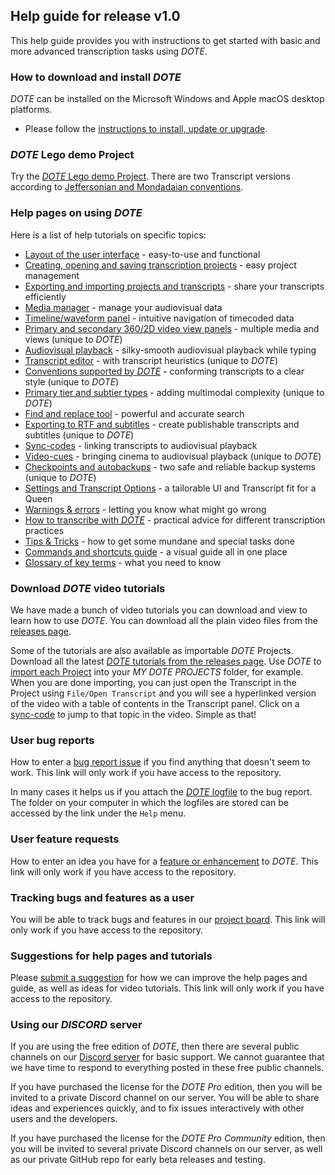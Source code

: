 ## Help guide for release v1.0

This help guide provides you with instructions to get started with basic and more advanced transcription tasks using _DOTE_.

### How to download and install _DOTE_

_DOTE_ can be installed on the Microsoft Windows and Apple macOS desktop platforms.

- Please follow the [instructions to install, update or upgrade](install.md).

### _DOTE_ Lego demo Project

Try the [_DOTE_ Lego demo Project](demo.md).
There are two Transcript versions according to [Jeffersonian and Mondadaian conventions](conventions.md).

### Help pages on using _DOTE_

Here is a list of help tutorials on specific topics:

- [Layout of the user interface](ui.md) - easy-to-use and functional
- [Creating, opening and saving transcription projects](projects.md) - easy project management
- [Exporting and importing projects and transcripts](import.md) - share your transcripts efficiently
- [Media manager](media.md) - manage your audiovisual data
- [Timeline/waveform panel](timeline.md) - intuitive navigation of timecoded data
- [Primary and secondary 360/2D video view panels](video.md) - multiple media and views (unique to _DOTE_)
- [Audiovisual playback](play.md) - silky-smooth audiovisual playback while typing
- [Transcript editor](transcript.md) - with transcript heuristics (unique to _DOTE_)
- [Conventions supported by _DOTE_](conventions.md) - conforming transcripts to a clear style (unique to _DOTE_)
- [Primary tier and subtier types](tiers.md) - adding multimodal complexity (unique to _DOTE_)
- [Find and replace tool](find.md) - powerful and accurate search
- [Exporting to RTF and subtitles](export.md) - create publishable transcripts and subtitles (unique to _DOTE_)
- [Sync-codes](sync-code.md) - linking transcripts to audiovisual playback
- [Video-cues](cues.md) - bringing cinema to audiovisual playback (unique to _DOTE_)
- [Checkpoints and autobackups](versioncontrol.md) - two safe and reliable backup systems (unique to _DOTE_)
- [Settings and Transcript Options](settings.md) - a tailorable UI and Transcript fit for a Queen
- [Warnings & errors](errors.md) - letting you know what might go wrong
- [How to transcribe with _DOTE_](howto.md) - practical advice for different transcription practices
- [Tips & Tricks](tips.md) - how to get some mundane and special tasks done
- [Commands and shortcuts guide](commands.md) - a visual guide all in one place
- [Glossary of key terms](glossary.md) - what you need to know

### Download _DOTE_ video tutorials <a id='tutorials'></a>

We have made a bunch of video tutorials you can download and view to learn how to use _DOTE_.
You can download all the plain video files from the [releases page](https://github.com/BigSoftVideo/DOTE/releases).

Some of the tutorials are also available as importable _DOTE_ Projects.
Download all the latest [_DOTE_ tutorials from the releases page](https://github.com/BigSoftVideo/DOTE/releases).
Use _DOTE_ to [import each Project](import.md) into your _MY DOTE PROJECTS_ folder, for example.
When you are done importing, you can just open the Transcript in the Project using `File/Open Transcript` and you will see a hyperlinked version of the video with a table of contents in the Transcript panel.
Click on a [sync-code](sync-code.md) to jump to that topic in the video.
Simple as that!

### User bug reports

How to enter a [bug report issue](https://github.com/BigSoftVideo/DOTE/issues/new/choose) if you find anything that doesn't seem to work.
This link will only work if you have access to the repository.

In many cases it helps us if you attach the [_DOTE_ logfile](logfile.md) to the bug report.
The folder on your computer in which the logfiles are stored can be accessed by the link under the `Help` menu.

### User feature requests

How to enter an idea you have for a [feature or enhancement](https://github.com/BigSoftVideo/DOTE/issues/new/choose) to _DOTE_.
This link will only work if you have access to the repository.

### Tracking bugs and features as a user

You will be able to track bugs and features in our [project board](https://github.com/BigSoftVideo/DOTE/projects/1).
This link will only work if you have access to the repository.

### Suggestions for help pages and tutorials

Please [submit a suggestion](https://github.com/BigSoftVideo/DOTE/issues/new/choose) for how we can improve the help pages and guide, as well as ideas for video tutorials.
This link will only work if you have access to the repository.

### Using our _DISCORD_ server

If you are using the free edition of _DOTE_, then there are several public channels on our [Discord server](https://discord.gg/8BmuHP7xh4) for basic support.
We cannot guarantee that we have time to respond to everything posted in these free public channels.

If you have purchased the license for the _DOTE Pro_ edition, then you will be invited to a private Discord channel on our server.
You will be able to share ideas and experiences quickly, and to fix issues interactively with other users and the developers.

If you have purchased the license for the _DOTE Pro Community_ edition, then you will be invited to several private Discord channels on our server, as well as our private GitHub repo for early beta releases and testing.
